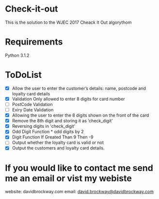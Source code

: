# Check-it-out
This is the solution to the WJEC 2017 Cheack It Out algorythom

# Requirements
Python 3.1.2

# ToDoList
- [x] Allow the user to enter the customer’s details: name, postcode and loyalty card details
- [x] Validation Only allowed to enter 8 digits for card number
- [ ] PostCode Validation 
- [ ] Exiry Date Validation
- [x] Allowing the user to enter the 8 digits shown on the front of the card 
- [x] Remove the 8th digit and storing it as ‘check_digit’
- [x]	Reversing digits in 'check_digit'
- [x]	Odd Digit Function * odd digits by 2
- [x]	 Digit Function If Greated Than 9 Then -9
- [ ] Output whether the loyalty card is valid or not
- [x] Output the customers and loyalty card details.

# If you would like to contact me send me an email or vist my webiste
website: davidbrockway.com
email: david.brockway@davidbrockway.com
